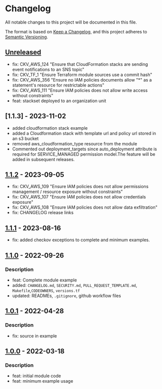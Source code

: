 # Changelog
All notable changes to this project will be documented in this file.

The format is based on [Keep a Changelog](https://keepachangelog.com/en/1.0.0/),
and this project adheres to [Semantic Versioning](https://semver.org/spec/v2.0.0.html).

## [Unreleased]
- fix: CKV_AWS_124 "Ensure that CloudFormation stacks are sending event notifications to an SNS topic"
- fix: CKV_TF_1 "Ensure Terraform module sources use a commit hash"
- fix: CKV_AWS_356  "Ensure no IAM policies documents allow "*" as a statement's resource for restrictable actions"
- fix: CKV_AWS_111 "Ensure IAM policies does not allow write access without constraints"
- feat: stackset deployed to an organization unit

## [1.1.3] - 2023-11-02
- added cloudformation stack example
- added a Cloudformation stack with template url and policy url stored in an s3 bucket
- removed aws_cloudformation_type resource from the module
- Commented out deployment_targets since auto_deployment attribute is required for SERVICE_MANAGED permission model.The feature will be added in subsequent releases.

## [1.1.2] - 2023-09-05
  - fix: CKV_AWS_109 "Ensure IAM policies does not allow permissions management / resource exposure without constraints"
  - fix: CKV_AWS_107 "Ensure IAM policies does not allow credentials exposure"
  - fix: CKV_AWS_108 "Ensure IAM policies does not allow data exfiltration"
  - fix: CHANGELOG release links

## [1.1.1] - 2023-08-16
- fix: added checkov exceptions to complete and minimum examples.

## [1.1.0] - 2022-09-26
### Description
- feat: Complete module example
- added: `CHANGELOG.md`, `SECURITY.md`, `PULL_REQUEST_TEMPLATE.md`, `Makefile`,`CODEOWNERS`, `versions.tf`
- updated: READMEs, `.gitignore`, github workflow files

## [1.0.1] - 2022-04-28
### Description
- fix: source in example

## [1.0.0] - 2022-03-18
### Description
- feat: initial module code
- feat: minimum example usage

[Unreleased]: https://github.com/boldlink/terraform-aws-cloudformation/compare/1.1.0...HEAD

[1.1.2]: https://github.com/boldlink/terraform-aws-cloudformation/releases/tag/1.1.2
[1.1.1]: https://github.com/boldlink/terraform-aws-cloudformation/releases/tag/1.1.1
[1.1.0]: https://github.com/boldlink/terraform-aws-cloudformation/releases/tag/1.1.0
[1.0.1]: https://github.com/boldlink/terraform-aws-cloudformation/releases/tag/1.0.1
[1.0.0]: https://github.com/boldlink/terraform-aws-cloudformation/releases/tag/1.0.0
